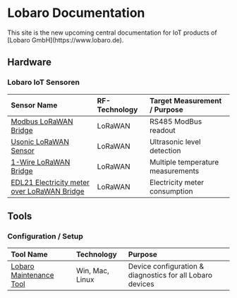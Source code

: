 # Lobaro Documentation

<div class="alert alert-primary" role="alert">
This site is the new upcoming central documentation for IoT products 
of [Lobaro GmbH](https://www.lobaro.de).</div>

## Hardware

### Lobaro IoT Sensoren

| Sensor Name         | RF-Technology     | Target Measurement / Purpose   | 
| :-------------  |:----------------|:----------------|
| [Modbus LoRaWAN Bridge](iot-devices/modbus-lorawan.md)       | LoRaWAN | RS485 ModBus readout |
| [Usonic LoRaWAN Sensor](iot-devices/usonic-lorawan.md)  | LoRaWAN | Ultrasonic level detection |
| [1-Wire LoRaWAN Bridge](iot-devices/1-wire-lorawan.md)       | LoRaWAN | Multiple temperature measurements |
| [EDL21 Electricity meter over LoRaWAN Bridge](iot-devices/edl21-opto-lorawan.md) | LoRaWAN | Electricity meter consumption |

## Tools

### Configuration / Setup
| Tool Name     | Technology     | Purpose   | 
| :-------------  |:----------------|:----------------|
| [Lobaro Maintenance Tool](tools/lobaro-tool.md) | Win, Mac, Linux | Device configuration & diagnostics for all Lobaro devices|


[lobaro]: https://lobaro.com
